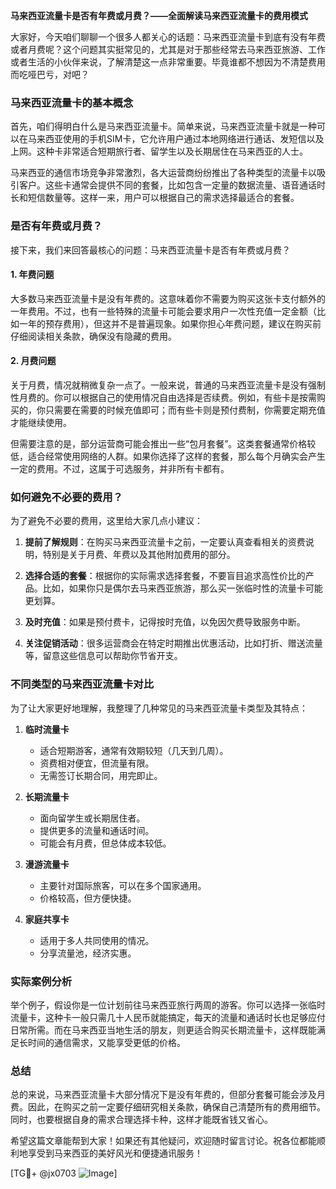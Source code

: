 **马来西亚流量卡是否有年费或月费？——全面解读马来西亚流量卡的费用模式**

大家好，今天咱们聊聊一个很多人都关心的话题：马来西亚流量卡到底有没有年费或者月费呢？这个问题其实挺常见的，尤其是对于那些经常去马来西亚旅游、工作或者生活的小伙伴来说，了解清楚这一点非常重要。毕竟谁都不想因为不清楚费用而吃哑巴亏，对吧？

### 马来西亚流量卡的基本概念

首先，咱们得明白什么是马来西亚流量卡。简单来说，马来西亚流量卡就是一种可以在马来西亚使用的手机SIM卡，它允许用户通过本地网络进行通话、发短信以及上网。这种卡非常适合短期旅行者、留学生以及长期居住在马来西亚的人士。

马来西亚的通信市场竞争非常激烈，各大运营商纷纷推出了各种类型的流量卡以吸引客户。这些卡通常会提供不同的套餐，比如包含一定量的数据流量、语音通话时长和短信数量等。这样一来，用户可以根据自己的需求选择最适合的套餐。

### 是否有年费或月费？

接下来，我们来回答最核心的问题：马来西亚流量卡是否有年费或月费？

#### 1. 年费问题
大多数马来西亚流量卡是没有年费的。这意味着你不需要为购买这张卡支付额外的一年费用。不过，也有一些特殊的流量卡可能会要求用户一次性充值一定金额（比如一年的预存费用），但这并不是普遍现象。如果你担心年费问题，建议在购买前仔细阅读相关条款，确保没有隐藏的费用。

#### 2. 月费问题
关于月费，情况就稍微复杂一点了。一般来说，普通的马来西亚流量卡是没有强制性月费的。你可以根据自己的使用情况自由选择是否续费。例如，有些卡是按需购买的，你只需要在需要的时候充值即可；而有些卡则是预付费制，你需要定期充值才能继续使用。

但需要注意的是，部分运营商可能会推出一些“包月套餐”。这类套餐通常价格较低，适合经常使用网络的人群。如果你选择了这样的套餐，那么每个月确实会产生一定的费用。不过，这属于可选服务，并非所有卡都有。

### 如何避免不必要的费用？

为了避免不必要的费用，这里给大家几点小建议：

1. **提前了解规则**：在购买马来西亚流量卡之前，一定要认真查看相关的资费说明，特别是关于月费、年费以及其他附加费用的部分。
   
2. **选择合适的套餐**：根据你的实际需求选择套餐，不要盲目追求高性价比的产品。比如，如果你只是偶尔去马来西亚旅游，那么买一张临时性的流量卡可能更划算。

3. **及时充值**：如果是预付费卡，记得按时充值，以免因欠费导致服务中断。

4. **关注促销活动**：很多运营商会在特定时期推出优惠活动，比如打折、赠送流量等，留意这些信息可以帮助你节省开支。

### 不同类型的马来西亚流量卡对比

为了让大家更好地理解，我整理了几种常见的马来西亚流量卡类型及其特点：

1. **临时流量卡**
   - 适合短期游客，通常有效期较短（几天到几周）。
   - 资费相对便宜，但流量有限。
   - 无需签订长期合同，用完即止。

2. **长期流量卡**
   - 面向留学生或长期居住者。
   - 提供更多的流量和通话时间。
   - 可能会有月费，但总体成本较低。

3. **漫游流量卡**
   - 主要针对国际旅客，可以在多个国家通用。
   - 价格较高，但方便快捷。

4. **家庭共享卡**
   - 适用于多人共同使用的情况。
   - 分享流量池，经济实惠。

### 实际案例分析

举个例子，假设你是一位计划前往马来西亚旅行两周的游客。你可以选择一张临时流量卡，这种卡一般只需几十人民币就能搞定，每天的流量和通话时长也足够应付日常所需。而在马来西亚当地生活的朋友，则更适合购买长期流量卡，这样既能满足长时间的通信需求，又能享受更低的价格。

### 总结

总的来说，马来西亚流量卡大部分情况下是没有年费的，但部分套餐可能会涉及月费。因此，在购买之前一定要仔细研究相关条款，确保自己清楚所有的费用细节。同时，也要根据自身的需求合理选择卡种，这样才能既省钱又省心。

希望这篇文章能帮到大家！如果还有其他疑问，欢迎随时留言讨论。祝各位都能顺利地享受到马来西亚的美好风光和便捷通讯服务！

[TG💪+ @jx0703 ![Image](https://github.com/user-attachments/assets/dbca1d08-cadb-493c-b0ec-ad6f7a83f270)]